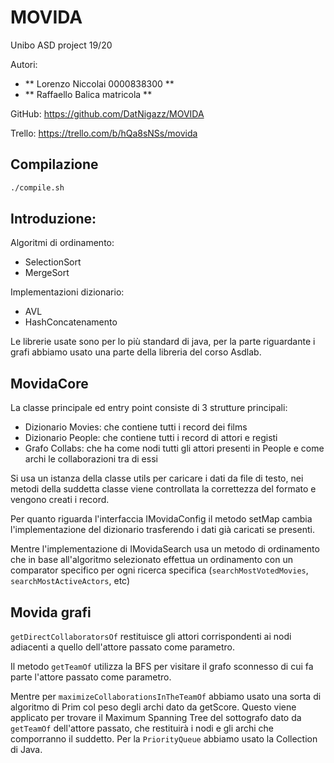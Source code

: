 # MOVIDA
Unibo ASD project 19/20

Autori:
* ** Lorenzo Niccolai 0000838300 **
* ** Raffaello Balica matricola **

GitHub: https://github.com/DatNigazz/MOVIDA

Trello: https://trello.com/b/hQa8sNSs/movida


## Compilazione

```bash
./compile.sh
```

## Introduzione:

Algoritmi di ordinamento:
* SelectionSort
* MergeSort

Implementazioni dizionario:
* AVL
* HashConcatenamento

Le librerie usate sono per lo più standard di java, per la parte riguardante i grafi abbiamo usato una parte della libreria del corso Asdlab.

## MovidaCore

La classe principale ed entry point consiste di 3 strutture principali:
* Dizionario Movies: che contiene tutti i record dei films
* Dizionario People: che contiene tutti i record di attori e registi
* Grafo Collabs: che ha come nodi tutti gli attori presenti in People e come archi le collaborazioni tra di essi

Si usa un istanza della classe utils per caricare i dati da file di testo, nei metodi della suddetta classe viene controllata la correttezza del formato e vengono creati i record.

Per quanto riguarda l'interfaccia IMovidaConfig il metodo setMap cambia l'implementazione del dizionario trasferendo i dati già caricati se presenti.

Mentre l'implementazione di IMovidaSearch usa un metodo di ordinamento che in base all'algoritmo selezionato effettua un ordinamento con un comparator specifico per ogni ricerca specifica (```searchMostVotedMovies```, ```searchMostActiveActors```, etc)

## Movida grafi

```getDirectCollaboratorsOf``` restituisce gli attori corrispondenti ai nodi adiacenti a quello dell'attore passato come parametro.

Il metodo ```getTeamOf``` utilizza la BFS per visitare il grafo sconnesso di cui fa parte l'attore passato come parametro.

Mentre per ```maximizeCollaborationsInTheTeamOf``` abbiamo usato una sorta di algoritmo di Prim col peso degli archi dato da getScore.
Questo viene applicato per trovare il Maximum Spanning Tree del sottografo dato da ```getTeamOf``` dell'attore passato, che restituirà i nodi e gli archi che comporranno il suddetto. Per la ```PriorityQueue``` abbiamo usato la Collection di Java.
